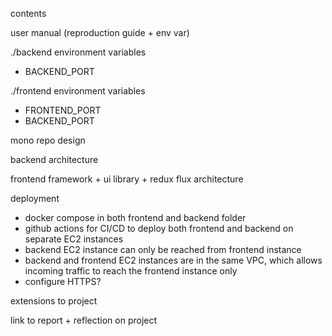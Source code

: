 contents

user manual (reproduction guide + env var)

./backend environment variables
- BACKEND_PORT

./frontend environment variables
- FRONTEND_PORT
- BACKEND_PORT

mono repo design

backend architecture

frontend framework + ui library + redux flux architecture

deployment
- docker compose in both frontend and backend folder
- github actions for CI/CD to deploy both frontend and backend on separate EC2 instances
- backend EC2 instance can only be reached from frontend instance
- backend and frontend EC2 instances are in the same VPC, which allows incoming traffic to reach the frontend instance only
- configure HTTPS?

extensions to project

link to report + reflection on project
